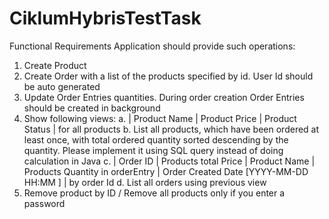 # CiklumHybrisTestTask

Functional Requirements
Application should provide such operations:
1. Create Product
2. Create Order with a list of the products specified by id. User Id should be auto generated
3. Update Order Entries quantities. During order creation Order Entries should be created
in background
4. Show following views:
a. | Product Name | Product Price | Product Status | for all products
b. List all products, which have been ordered at least once, with total ordered quantity sorted descending by the quantity. Please implement it using SQL query instead of doing calculation in Java
c. | Order ID | Products total Price | Product Name | Products Quantity in orderEntry | Order Created Date [YYYY-MM-DD HH:MM ] | by order Id
d. List all orders using previous view
5. Remove product by ID / Remove all products only if you enter a password
